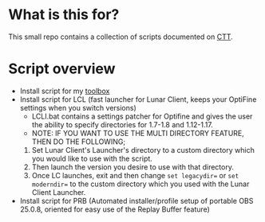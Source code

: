 # What is this for?
This small repo contains a collection of scripts documented on [CTT](https://dsc.gg/CTT). 
# Script overview
- Install script for my [toolbox](https://github.com/couleurm/couleurstoolbox)
- Install script for LCL (fast launcher for Lunar Client, keeps your OptiFine settings when you switch versions)
  * LCLI.bat contains a settings patcher for Optifine and gives the user the ability to specify directories for 1.7-1.8 and 1.12-1.17.
  * NOTE: IF YOU WANT TO USE THE MULTI DIRECTORY FEATURE, THEN DO THE FOLLOWING;
  1. Set Lunar Client's Launcher's directory to a custom directory which you would like to use with the script.
  2. Then launch the version you desire to use with that directory.
  3. Once LC launches, exit and then change `set legacydir=` or `set moderndir=` to the custom directory which you used with the Lunar Client Launcher.  
- Install script for PRB (Automated installer/profile setup of portable OBS 25.0.8, oriented for easy use of the Replay Buffer feature)
